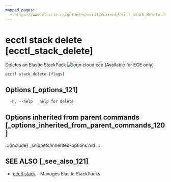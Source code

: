 ```yaml
---
mapped_pages:
  - https://www.elastic.co/guide/en/ecctl/current/ecctl_stack_delete.html
---
```


# ecctl stack delete [ecctl_stack_delete]

Deletes an Elastic StackPack ![logo cloud ece](https://doc-icons.s3.us-east-2.amazonaws.com/logo_cloud_ece.svg "Supported on {{ece}}") (Available for ECE only)

```
ecctl stack delete [flags]
```


## Options [_options_121]

```
  -h, --help   help for delete
```


## Options inherited from parent commands [_options_inherited_from_parent_commands_120]

:::{include} _snippets/inherited-options.md
:::


## SEE ALSO [_see_also_121]

* [ecctl stack](/reference/ecctl_stack.md)	 - Manages Elastic StackPacks

